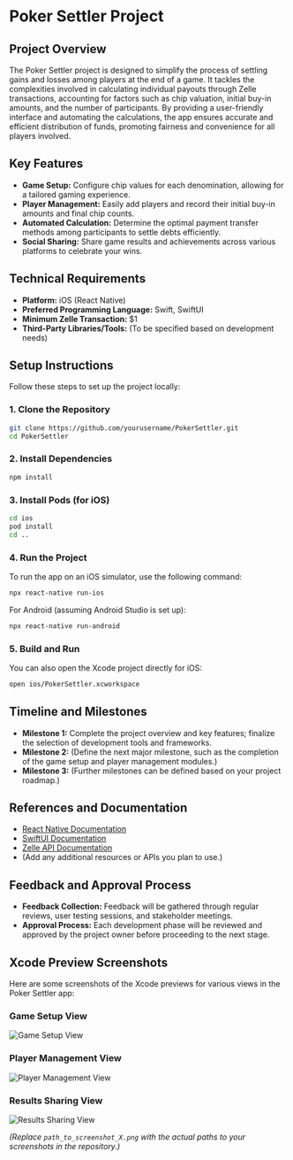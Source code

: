 # Poker Settler Project

## Project Overview

The Poker Settler project is designed to simplify the process of settling gains and losses among players at the end of a game. It tackles the complexities involved in calculating individual payouts through Zelle transactions, accounting for factors such as chip valuation, initial buy-in amounts, and the number of participants. By providing a user-friendly interface and automating the calculations, the app ensures accurate and efficient distribution of funds, promoting fairness and convenience for all players involved.

## Key Features

- **Game Setup:** Configure chip values for each denomination, allowing for a tailored gaming experience.
- **Player Management:** Easily add players and record their initial buy-in amounts and final chip counts.
- **Automated Calculation:** Determine the optimal payment transfer methods among participants to settle debts efficiently.
- **Social Sharing:** Share game results and achievements across various platforms to celebrate your wins.

## Technical Requirements

- **Platform:** iOS (React Native)
- **Preferred Programming Language:** Swift, SwiftUI
- **Minimum Zelle Transaction:** $1
- **Third-Party Libraries/Tools:** (To be specified based on development needs)

## Setup Instructions

Follow these steps to set up the project locally:

### 1. Clone the Repository

```bash
git clone https://github.com/yourusername/PokerSettler.git
cd PokerSettler
```

### 2. Install Dependencies
```bash
npm install
```

### 3. Install Pods (for iOS)
```bash
cd ios
pod install
cd ..
```
### 4. Run the Project
To run the app on an iOS simulator, use the following command:
```bash
npx react-native run-ios
```
For Android (assuming Android Studio is set up):
```bash
npx react-native run-android
```

### 5. Build and Run
You can also open the Xcode project directly for iOS:
```bash
open ios/PokerSettler.xcworkspace
```

## Timeline and Milestones

- **Milestone 1:** Complete the project overview and key features; finalize the selection of development tools and frameworks.
- **Milestone 2:** (Define the next major milestone, such as the completion of the game setup and player management modules.)
- **Milestone 3:** (Further milestones can be defined based on your project roadmap.)

## References and Documentation

- [React Native Documentation](https://reactnative.dev/docs/getting-started)
- [SwiftUI Documentation](https://developer.apple.com/documentation/swiftui)
- [Zelle API Documentation](https://www.zellepay.com/partners/financial-institutions)
- (Add any additional resources or APIs you plan to use.)

## Feedback and Approval Process

- **Feedback Collection:** Feedback will be gathered through regular reviews, user testing sessions, and stakeholder meetings.
- **Approval Process:** Each development phase will be reviewed and approved by the project owner before proceeding to the next stage.

## Xcode Preview Screenshots

Here are some screenshots of the Xcode previews for various views in the Poker Settler app:

### Game Setup View
![Game Setup View](https://drive.google.com/file/d/1Q4obnR89y6sT3-T-quue7j2fjx-ZR3cI/view?usp=sharing)

### Player Management View
![Player Management View](https://drive.google.com/file/d/1NZBOMg-R6GA1IFeoh-XhJNjM2wktlEsg/view?usp=sharing)

### Results Sharing View
![Results Sharing View](path_to_screenshot_3.png)

*(Replace `path_to_screenshot_X.png` with the actual paths to your screenshots in the repository.)*

